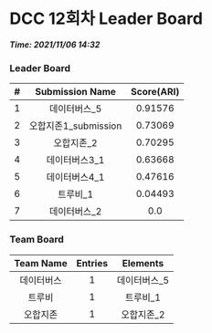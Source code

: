 # DCC 12회차 Leader Board
***Time: 2021/11/06 14:32***

### Leader Board

|#|Submission Name|Score(ARI)|
|:---:|:---:|:---:|
|1|데이터버스_5|0.91576|
|2|오합지존1_submission|0.73069|
|3|오합지존_2|0.70295|
|4|데이터버스3_1|0.63668|
|5|데이터버스4_1|0.47616|
|6|트루비_1|0.04493|
|7|데이터버스_2|0.0|

### Team Board

|Team Name|Entries|Elements|
|:---:|:---:|:---:|
|데이터버스|1|데이터버스_5|
|트루비|1|트루비_1|
|오합지존|1|오합지존_2|
